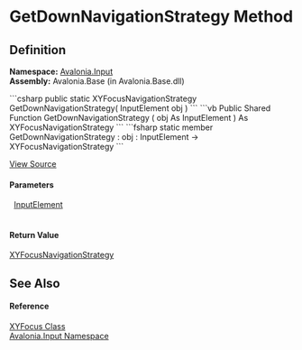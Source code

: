# GetDownNavigationStrategy Method




## Definition
**Namespace:** <a href="N_Avalonia_Input">Avalonia.Input</a>  
**Assembly:** Avalonia.Base (in Avalonia.Base.dll)

<Tabs groupId="api-code-preview">
<TabItem value="csharp" label="C#">
```csharp
public static XYFocusNavigationStrategy GetDownNavigationStrategy(
	InputElement obj
)
```
</TabItem>
<TabItem value="vb" label="VB">
```vb
Public Shared Function GetDownNavigationStrategy ( 
	obj As InputElement
) As XYFocusNavigationStrategy
```
</TabItem>
<TabItem value="fsharp" label="F#">
```fsharp
static member GetDownNavigationStrategy : 
        obj : InputElement -> XYFocusNavigationStrategy 
```
</TabItem>
</Tabs>



<a href="https://github.com/AvaloniaUI/Avalonia/tree/master/src/Avalonia.Base/Input/Navigation/XYFocus.Properties.cs#L41" title="View the source code">View Source</a>



#### Parameters
<dl><dt>  <a href="T_Avalonia_Input_InputElement">InputElement</a></dt><dd> </dd></dl>

#### Return Value
<a href="T_Avalonia_Input_XYFocusNavigationStrategy">XYFocusNavigationStrategy</a>

## See Also


#### Reference
<a href="T_Avalonia_Input_XYFocus">XYFocus Class</a>  
<a href="N_Avalonia_Input">Avalonia.Input Namespace</a>  

